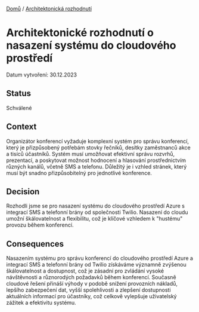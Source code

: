 [Domů](/README.md) / [Architektonická rozhodnutí](/ADR/README.md)

# Architektonické rozhodnutí o nasazení systému do cloudového prostředí

Datum vytvoření: 30.12.2023

## Status
Schválené

## Context
Organizátor konferencí vyžaduje komplexní systém pro správu konferencí, který je přizpůsobený potřebám stovky řečníků, desítky zaměstnanců akce a tisíců účastníků. Systém musí umožňovat efektivní správu rozvrhů, prezentací, a poskytovat možnost hodnocení a hlasování prostřednictvím různých kanálů, včetně SMS a telefonu. Důležitý je i vzhled stránek, který musí být snadno přizpůsobitelný pro jednotlivé konference.
## Decision
Rozhodli jsme se pro nasazení systému do cloudového prostředí Azure s integrací SMS a telefonní brány od společnosti Twilio. Nasazení do cloudu umožní škálovatelnost a flexibilitu, což je klíčové vzhledem k "hustému" provozu během konferencí. 
## Consequences
Nasazením systému pro správu konferencí do cloudového prostředí Azure a integrací SMS a telefonní brány od Twilio získáváme významně zvýšenou škálovatelnost a dostupnost, což je zásadní pro zvládání vysoké návštěvnosti a různorodých požadavků během konferencí. Současně cloudové řešení přináší výhody v podobě snížení provozních nákladů, lepšího zabezpečení dat, vyšší spolehlivosti a zlepšení dostupnosti aktuálních informací pro účastníky, což celkově vylepšuje uživatelský zážitek a efektivitu systému.